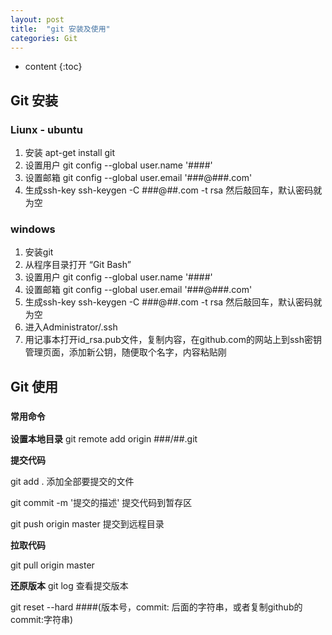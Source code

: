 ```yaml
---
layout: post
title:  "git 安装及使用"
categories: Git
---
```


* content
{:toc}

## Git 安装

### Liunx - ubuntu

 1. 安装 apt-get install git 
 2. 设置用户 git config --global user.name '####'
 3. 设置邮箱 git config --global user.email '###@###.com'
 4. 生成ssh-key ssh-keygen -C ###@##.com -t rsa 然后敲回车，默认密码就为空

### windows

 1. 安装git
 2. 从程序目录打开 “Git Bash”
 3. 设置用户 git config --global user.name '####'
 4. 设置邮箱 git config --global user.email '###@###.com'
 5. 生成ssh-key ssh-keygen -C ###@##.com -t rsa 然后敲回车，默认密码就为空
 6. 进入Administrator/.ssh
 7. 用记事本打开id_rsa.pub文件，复制内容，在github.com的网站上到ssh密钥管理页面，添加新公钥，随便取个名字，内容粘贴刚

## Git 使用

### `常用命令`

**设置本地目录**
git remote add origin ###/##.git

**提交代码**

git add .   添加全部要提交的文件

git commit -m '提交的描述'   提交代码到暂存区

git push origin master   提交到远程目录

**拉取代码**

git pull origin master

**还原版本**
git log 查看提交版本

git reset --hard ####(版本号，commit: 后面的字符串，或者复制github的commit:字符串)
